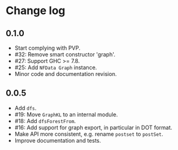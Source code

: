 # Change log

## 0.1.0

* Start complying with PVP.
* #32: Remove smart constructor 'graph'.
* #27: Support GHC >= 7.8.
* #25: Add `NFData Graph` instance.
* Minor code and documentation revision.

## 0.0.5

* Add `dfs`.
* #19: Move `GraphKL` to an internal module.
* #18: Add `dfsForestFrom`.
* #16: Add support for graph export, in particular in DOT format.
* Make API more consistent, e.g. rename `postset` to `postSet`.
* Improve documentation and tests.
